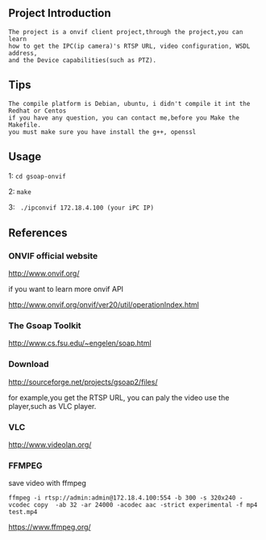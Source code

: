 ## Project Introduction

  	The project is a onvif client project,through the project,you can learn 
 	how to get the IPC(ip camera)'s RTSP URL, video configuration, WSDL address, 
	and the Device capabilities(such as PTZ).

## Tips
	The compile platform is Debian, ubuntu, i didn't compile it int the Redhat or Centos
	if you have any question, you can contact me,before you Make the Makefile.
	you must make sure you have install the g++, openssl

## Usage

1: ` cd gsoap-onvif `

2: ` make `

3: ` ./ipconvif 172.18.4.100 (your iPC IP)`

## References

### ONVIF official website

http://www.onvif.org/

if you want to learn more onvif API 

http://www.onvif.org/onvif/ver20/util/operationIndex.html

### The Gsoap Toolkit
http://www.cs.fsu.edu/~engelen/soap.html

### Download
http://sourceforge.net/projects/gsoap2/files/

for example,you get the RTSP URL, you can paly  the video use the player,such as VLC player.

### VLC
http://www.videolan.org/

### FFMPEG
save video with ffmpeg

` ffmpeg -i rtsp://admin:admin@172.18.4.100:554 -b 300 -s 320x240 -vcodec copy  -ab 32 -ar 24000 -acodec aac -strict experimental -f mp4 test.mp4 `

https://www.ffmpeg.org/





